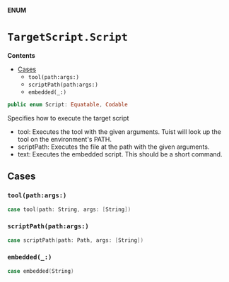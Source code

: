 **ENUM**

# `TargetScript.Script`

**Contents**

- [Cases](#cases)
  - `tool(path:args:)`
  - `scriptPath(path:args:)`
  - `embedded(_:)`

```swift
public enum Script: Equatable, Codable
```

Specifies how to execute the target script

- tool: Executes the tool with the given arguments. Tuist will look up the tool on the environment's PATH.
- scriptPath: Executes the file at the path with the given arguments.
- text: Executes the embedded script. This should be a short command.

## Cases
### `tool(path:args:)`

```swift
case tool(path: String, args: [String])
```

### `scriptPath(path:args:)`

```swift
case scriptPath(path: Path, args: [String])
```

### `embedded(_:)`

```swift
case embedded(String)
```
